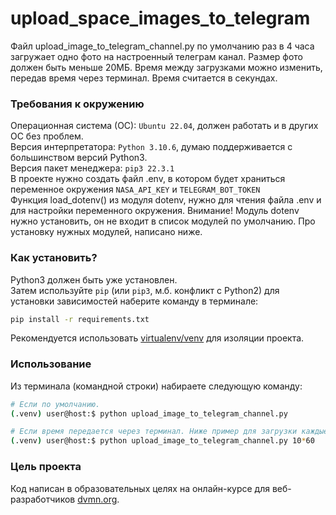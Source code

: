 # upload_space_images_to_telegram


Файл upload_image_to_telegram_channel.py по умолчанию раз в 4 часа загружает одно фото на настроенный телеграм канал. Размер фото должен быть меньше 20МБ. Время между загрузками можно изменить, передав время через терминал. Время считается в секундах.


### Требования к окружению

Операционная система (ОС): `Ubuntu 22.04`, должен работать и в других ОС без проблем.</br>
Версия интерпретатора: `Python 3.10.6`, думаю поддерживается с большинством версий Python3.</br>
Версия пакет менеджера: `pip3 22.3.1`</br>
В проекте нужно создать файл .env, в котором будет храниться переменное окружения `NASA_API_KEY`
и `TELEGRAM_BOT_TOKEN`</br>
Функция load_dotenv() из модуля dotenv, нужно для чтения файла .env и для настройки переменного окружения.
Внимание! Модуль dotenv нужно установить, он не входит в список модулей по умолчанию. Про установку нужных модулей, написано ниже.


### Как установить?

Python3 должен быть уже установлен.</br>
Затем используйте `pip` (или `pip3`, м.б. конфликт с Python2)
для установки зависимостей наберите команду в терминале:
```bash
pip install -r requirements.txt
```

Рекомендуется использовать [virtualenv/venv](https://docs.python.org/3/library/venv.html)
для изоляции проекта.


### Использование

Из терминала (командной строки) набираете следующую команду:

```bash
# Если по умолчанию.
(.venv) user@host:$ python upload_image_to_telegram_channel.py


```

```bash
# Если время передается через терминал. Ниже пример для загрузки каждые 10 минут.
(.venv) user@host:$ python upload_image_to_telegram_channel.py 10*60 

```


### Цель проекта

Код написан в образовательных целях на онлайн-курсе для веб-разработчиков [dvmn.org](https://dvmn.org).

